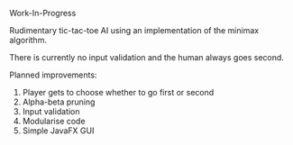 Work-In-Progress

Rudimentary tic-tac-toe AI using an implementation of the minimax algorithm.

There is currently no input validation and the human always goes second.

Planned improvements:
1. Player gets to choose whether to go first or second
2. Alpha-beta pruning
3. Input validation
4. Modularise code
5. Simple JavaFX GUI

